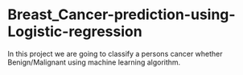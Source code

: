 # Breast_Cancer-prediction-using-Logistic-regression
In this project we are going to classify a persons cancer whether Benign/Malignant using machine learning algorithm.
